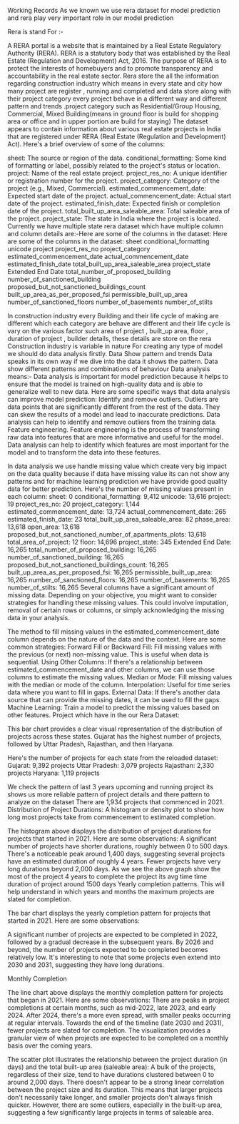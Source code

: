 Working Records 
As we known we use rera dataset for model prediction and rera play very important role in our model prediction 

 
Rera is stand For :-

A RERA portal is a website that is maintained by a Real Estate Regulatory Authority (RERA). RERA is a statutory body that was established by the Real Estate (Regulation and Development) Act, 2016. The purpose of RERA is to protect the interests of homebuyers and to promote transparency and accountability in the real estate sector.
Rera store the all the information regarding construction industry which means in every state and city how many project are register , running and completed and data store along with their project category every project behave  in a different way and different pattern and trends .project category such as Residential/Group Housing, Commercial, Mixed Building(means in ground floor is build for shopping area or office and in  upper portion are build for staying)
The dataset appears to contain information about various real estate projects in India that are registered under RERA (Real Estate (Regulation and Development) Act). Here's a brief overview of some of the columns:


sheet: The source or region of the data.
conditional_formatting: Some kind of formatting or label, possibly related to the project's status or location.
project: Name of the real estate project.
project_res_no: A unique identifier or registration number for the project.
project_category: Category of the project (e.g., Mixed, Commercial).
estimated_commencement_date: Expected start date of the project.
actual_commencement_date: Actual start date of the project.
estimated_finish_date: Expected finish or completion date of the project.
total_built_up_area_saleable_area: Total saleable area of the project.
project_state: The state in India where the project is located.
Currently we have multiple state rera dataset which have multiple column and column details are:-Here are some of the columns in the dataset:
Here are some of the columns in the dataset:
sheet
conditional_formatting
unicode
project
project_res_no
project_category
estimated_commencement_date
actual_commencement_date
estimated_finish_date
total_built_up_area_saleable_area
project_state
Extended End Date
total_number_of_proposed_building
number_of_sanctioned_building
proposed_but_not_sanctioned_buildings_count
built_up_area_as_per_proposed_fsi
permissible_built_up_area
number_of_sanctioned_floors
number_of_basements
number_of_stilts




 In construction industry every Building and their  life cycle of making are  different which each category are behave are different and their life cycle is vary on the various factor such area of project , built_up area, floor , duration of project , builder details, these details are store on the rera 
Construction  industry is variable in nature 
For creating any type of model we should do data analysis firstly. Data Show pattern and trends 
Data speaks in its own way if we dive into the data it shows the pattern. Data show different patterns and combinations of behaviour 
Data analysis means:-
Data analysis is important for model prediction because it helps to ensure that the model is trained on high-quality data and is able to generalize well to new data.
Here are some specific ways that data analysis can improve model prediction:
Identify and remove outliers. Outliers are data points that are significantly different from the rest of the data. They can skew the results of a model and lead to inaccurate predictions. Data analysis can help to identify and remove outliers from the training data.
Feature engineering. Feature engineering is the process of transforming raw data into features that are more informative and useful for the model. Data analysis can help to identify which features are most important for the model and to transform the data into these features.


In data analysis we use handle missing value which create very big impact on the data quality because if  data have missing value its  can not show any patterns and for machine learning prediction we have provide  good quality data for better prediction.
Here's the number of missing values present in each column:
sheet: 0
conditional_formatting: 9,412
unicode: 13,616
project: 19
project_res_no: 20
project_category: 1,144
estimated_commencement_date: 13,724
actual_commencement_date: 265
estimated_finish_date: 23
total_built_up_area_saleable_area: 82
phase_area: 13,618
open_area: 13,618
proposed_but_not_sanctioned_number_of_apartments_plots: 13,618
total_area_of_project: 12
floor: 14,696
project_state: 345
Extended End Date: 16,265
total_number_of_proposed_building: 16,265
number_of_sanctioned_building: 16,265
proposed_but_not_sanctioned_buildings_count: 16,265
built_up_area_as_per_proposed_fsi: 16,265
permissible_built_up_area: 16,265
number_of_sanctioned_floors: 16,265
number_of_basements: 16,265
number_of_stilts: 16,265
Several columns have a significant amount of missing data. Depending on your objective, you might want to consider strategies for handling these missing values. This could involve imputation, removal of certain rows or columns, or simply acknowledging the missing data in your analysis.




The method to fill missing values in the estimated_commencement_date column depends on the nature of the data and the context. Here are some common strategies:
Forward Fill or Backward Fill: Fill missing values with the previous (or next) non-missing value. This is useful when data is sequential.
Using Other Columns: If there's a relationship between estimated_commencement_date and other columns, we can use those columns to estimate the missing values.
Median or Mode: Fill missing values with the median or mode of the column.
Interpolation: Useful for time series data where you want to fill in gaps.
External Data: If there's another data source that can provide the missing dates, it can be used to fill the gaps.
Machine Learning: Train a model to predict the missing values based on other features.
Project which have in the our Rera Dataset:


This bar chart provides a clear visual representation of the distribution of projects across these states.
Gujarat has the highest number of projects, followed by Uttar Pradesh, Rajasthan, and then Haryana.

Here's the number of projects for each state from the reloaded dataset:
Gujarat: 9,392 projects
Uttar Pradesh: 3,079 projects
Rajasthan: 2,330 projects
Haryana: 1,119 projects




We check the pattern of last 3 years upcoming and running project its shows us more reliable pattern of project details and there pattern to analyze on the dataset 
There are 1,934 projects that commenced in 2021. 
Distribution of Project Durations: A histogram or density plot to show how long most projects take from commencement to estimated completion.




The histogram above displays the distribution of project durations for projects that started in 2021. Here are some observations:
A significant number of projects have shorter durations, roughly between 0 to 500 days.
There's a noticeable peak around 1,400 days, suggesting several projects have an estimated duration of roughly 4 years.
Fewer projects have very long durations beyond 2,000 days.
As we see the above graph show the most of the project 4 years to complete the project its avg time time duration of project around 1500 days 
Yearly completion patterns.
This will help understand in which years and months the maximum projects are slated for completion.



The bar chart displays the yearly completion pattern for projects that started in 2021. Here are some observations:


A significant number of projects are expected to be completed in 2022, followed by a gradual decrease in the subsequent years.
By 2026 and beyond, the number of projects expected to be completed becomes relatively low.
It's interesting to note that some projects even extend into 2030 and 2031, suggesting they have long durations.






Monthly Completion














































The line chart above displays the monthly completion pattern for projects that began in 2021. Here are some observations:
There are peaks in project completions at certain months, such as mid-2022, late 2023, and early 2024.
After 2024, there's a more even spread, with smaller peaks occurring at regular intervals.
Towards the end of the timeline (late 2030 and 2031), fewer projects are slated for completion.
The visualization provides a granular view of when projects are expected to be completed on a monthly basis over the coming years.









The scatter plot illustrates the relationship between the project duration (in days) and the total built-up area (saleable area):
A bulk of the projects, regardless of their size, tend to have durations clustered between 0 to around 2,000 days.
There doesn't appear to be a strong linear correlation between the project size and its duration. This means that larger projects don't necessarily take longer, and smaller projects don't always finish quicker.
However, there are some outliers, especially in the built-up area, suggesting a few significantly large projects in terms of saleable area.

